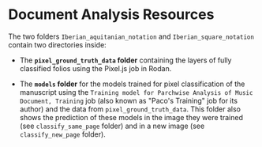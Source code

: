 # Document Analysis Resources

The two folders `Iberian_aquitanian_notation` and `Iberian_square_notation` contain two directories inside:

- The **`pixel_ground_truth_data` folder** containing the layers of fully classified folios using the Pixel.js job in Rodan.

- The **`models` folder** for the models trained for pixel classification of the manuscript using the `Training model for Parchwise Analysis of Music Document, Training` job (also known as "Paco's Training" job for its author) and the data from `pixel_ground_truth_data`. This folder also shows the prediction of these models in the image they were trained (see `classify_same_page` folder) and in a new image (see `classify_new_page` folder).
